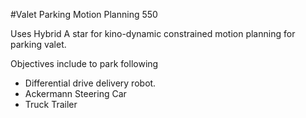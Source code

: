 #Valet Parking Motion Planning 550

Uses Hybrid A star for kino-dynamic constrained motion planning for parking valet.

Objectives include to park following

- Differential drive delivery robot.
- Ackermann Steering Car
- Truck Trailer 